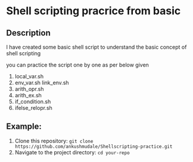 # Shell scripting pracrice from basic

## Description

I have created some basic shell script to understand the basic concept of shell scripting 

you can practice the script one by one as per below given

1. local_var.sh
2. env_var.sh  link_env.sh
3. arith_opr.sh
4. arith_ex.sh
5. if_condition.sh
6. ifelse_relopr.sh

## Example:

1. Clone this repository: `git clone https://github.com/ankushmudale/Shellscripting-practice.git`
2. Navigate to the project directory: `cd your-repo`
